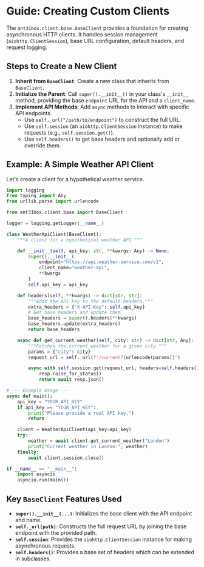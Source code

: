 # Guide: Creating Custom Clients

The `ant31box.client.base.BaseClient` provides a foundation for creating asynchronous HTTP clients. It handles session management (`aiohttp.ClientSession`), base URL configuration, default headers, and request logging.

## Steps to Create a New Client

1.  **Inherit from `BaseClient`**: Create a new class that inherits from `BaseClient`.
2.  **Initialize the Parent**: Call `super().__init__()` in your class's `__init__` method, providing the base `endpoint` URL for the API and a `client_name`.
3.  **Implement API Methods**: Add `async` methods to interact with specific API endpoints.
    *   Use `self._url("/path/to/endpoint")` to construct the full URL.
    *   Use `self.session` (an `aiohttp.ClientSession` instance) to make requests (e.g., `self.session.get()`).
    *   Use `self.headers()` to get base headers and optionally add or override them.

## Example: A Simple Weather API Client

Let's create a client for a hypothetical weather service.

```python
import logging
from typing import Any
from urllib.parse import urlencode

from ant31box.client.base import BaseClient

logger = logging.getLogger(__name__)

class WeatherApiClient(BaseClient):
    """A client for a hypothetical weather API."""

    def __init__(self, api_key: str, **kwargs: Any) -> None:
        super().__init__(
            endpoint="https://api.weather-service.com/v1",
            client_name="weather-api",
            **kwargs
        )
        self.api_key = api_key

    def headers(self, **kwargs) -> dict[str, str]:
        """Adds the API key to the default headers."""
        extra_headers = {"X-API-Key": self.api_key}
        # Get base headers and update them
        base_headers = super().headers(**kwargs)
        base_headers.update(extra_headers)
        return base_headers

    async def get_current_weather(self, city: str) -> dict[str, Any]:
        """Fetches the current weather for a given city."""
        params = {"city": city}
        request_url = self._url(f"/current?{urlencode(params)}")

        async with self.session.get(request_url, headers=self.headers(), ssl=self.ssl_mode) as resp:
            resp.raise_for_status()
            return await resp.json()

# --- Example Usage ---
async def main():
    api_key = "YOUR_API_KEY"
    if api_key == "YOUR_API_KEY":
        print("Please provide a real API key.")
        return

    client = WeatherApiClient(api_key=api_key)
    try:
        weather = await client.get_current_weather("London")
        print("Current weather in London:", weather)
    finally:
        await client.session.close()

if __name__ == "__main__":
    import asyncio
    asyncio.run(main())
```

## Key `BaseClient` Features Used

*   **`super().__init__(...)`**: Initializes the base client with the API endpoint and name.
*   **`self._url(path)`**: Constructs the full request URL by joining the base endpoint with the provided path.
*   **`self.session`**: Provides the `aiohttp.ClientSession` instance for making asynchronous requests.
*   **`self.headers()`**: Provides a base set of headers which can be extended in subclasses.
